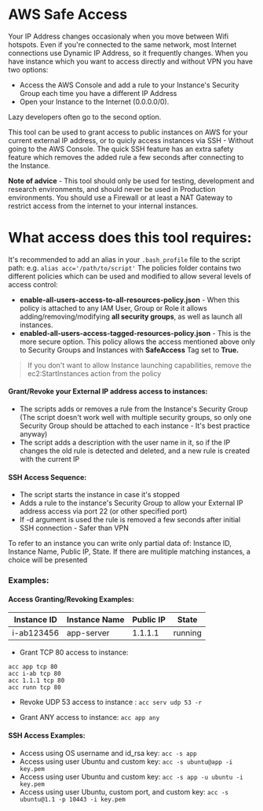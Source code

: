 # AWS Safe Access
Your IP Address changes occasionaly when you move between Wifi hotspots.
Even if you're connected to the same network, most Internet connections use Dynamic IP Address, so it frequently changes.
When you have instance which you want to access directly and without VPN you have two options:
- Access the AWS Console and add a rule to your Instance's Security Group each time you have a different IP Address
- Open your Instance to the Internet (0.0.0.0/0).

Lazy developers often go to the second option.

This tool can be used to grant access to public instances on AWS for your current external IP address, or to quicly access instances via SSH - Without going to the AWS Console.
The quick SSH feature has an extra safety feature which removes the added rule a few seconds after connecting to the Instance.

**Note of advice** - This tool should only be used for testing, development and research environments, and should never be used in Production environments. You should use a Firewall or at least a NAT Gateway to restrict access from the internet to your internal instances.


# What access does this tool requires:
It's recommended to add an alias in your `.bash_profile` file to the script path: e.g. `alias acc='/path/to/script'`
The policies folder contains two different policies which can be used and modified to allow several levels of access control:
- **enable-all-users-access-to-all-resources-policy.json** - When this policy is attached to any IAM User, Group or Role it allows adding/removing/modifying **all security groups**, as well as launch all instances.
- **enabled-all-users-access-tagged-resources-policy.json** - This is the more secure option. This policy allows the access mentioned above only to Security Groups and Instances with **SafeAccess** Tag set to **True.**

> If you don't want to allow Instance launching capabilities, remove the ec2:StartInstances action from the policy
#### Grant/Revoke your External IP address access to instances:
- The scripts adds or removes a rule from the Instance's Security Group (The script doesn't work well with multiple security groups, so only one Security Group should be attached to each instance - It's best practice anyway)
- The script adds a description with the user name in it, so if the IP changes the old rule is detected and deleted, and a new rule is created with the current IP


#### SSH Access Sequence:
- The script starts the instance in case it's stopped
- Adds a rule to the instance's Security Group to allow your External IP address access via port 22 (or other specified port)
- If -d argument is used the rule is removed a few seconds after initial SSH connection - Safer than VPN


To refer to an instance you can write only partial data of: Instance ID, Instance Name, Public IP, State.
If there are mulitiple matching instances, a choice will be presented

### Examples:
#### Access Granting/Revoking Examples:

|  Instance ID |  Instance Name | Public IP    |  State       |
| ------------ | ------------   | ------------ | ------------ |
|  i-ab123456  |  app-server    | 1.1.1.1      |  running     |


- Grant TCP 80 access to instance:
```
acc app tcp 80
acc i-ab tcp 80
acc 1.1.1 tcp 80
acc runn tcp 80
```
- Revoke UDP 53 access to instance : `acc serv udp 53 -r`

- Grant ANY access to instance: `acc app any`

#### SSH Access Examples:
- Access using OS username and id_rsa key: `acc -s app`
- Access using user Ubuntu and custom key: `acc -s ubuntu@app -i key.pem`
- Access using user Ubuntu and custom key: `acc -s app -u ubuntu -i key.pem`
- Access using user Ubuntu, custom port, and custom key: `acc -s ubuntu@1.1 -p 10443 -i key.pem`

